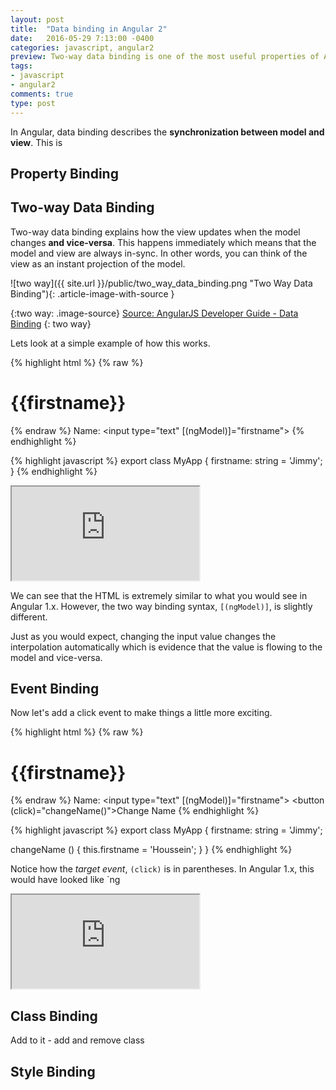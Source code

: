 ```yaml
---
layout: post
title:  "Data binding in Angular 2"
date:   2016-05-29 7:13:00 -0400
categories: javascript, angular2
preview: Two-way data binding is one of the most useful properties of Angular 1.x and although Angular 2 is one-way bound by default, applying two-way data logic is actually not that much different...
tags:
- javascript
- angular2
comments: true
type: post
---
```


In Angular, data binding describes the **synchronization between model and view**. This is 

Property Binding
------------------

Two-way Data Binding
------------------
Two-way data binding explains how the view updates when the model changes **and vice-versa**. This happens immediately which means that the model and view are always in-sync. In other words, you can think of the view as an instant projection of the model.

![two way]({{ site.url }}/public/two_way_data_binding.png "Two Way Data Binding"){: .article-image-with-source }

{:two way: .image-source}
[Source: AngularJS Developer Guide - Data Binding](https://docs.angularjs.org/guide/databinding)
{: two way}

Lets look at a simple example of how this works.

{% highlight html %}
{% raw %}<h1>{{firstname}}</h1>{% endraw %}
Name: <input type="text" [(ngModel)]="firstname">
{% endhighlight %}

{% highlight javascript %}
export class MyApp {
  firstname: string = 'Jimmy';
}
{% endhighlight %}

<iframe src="https://embed.plnkr.co/HpQHJ6ljGFrHy8abCPuh/"></iframe>

We can see that the HTML is extremely similar to what you would see in Angular 1.x. However, the two way binding syntax, `[(ngModel)]`, is slightly different. 

Just as you would expect, changing the input value changes the interpolation automatically which is evidence that the value is flowing to the model and vice-versa.

Event Binding
------------------
Now let's add a click event to make things a little more exciting.

{% highlight html %}
{% raw %}<h1>{{firstname}}</h1>{% endraw %}
Name: <input type="text" [(ngModel)]="firstname">
<button (click)="changeName()">Change Name</button>
{% endhighlight %}

{% highlight javascript %}
export class MyApp {
  firstname: string = 'Jimmy';
  
  changeName () {
    this.firstname = 'Houssein';
  }
}
{% endhighlight %}

Notice how the *target event*, `(click)` is in parentheses. In Angular 1.x, this would have looked like  `ng

<iframe src="https://embed.plnkr.co/uz7glTDWzw8D2UiyTXPG/"></iframe>

Class Binding
------------------
Add to it - add and remove class

Style Binding
------------------